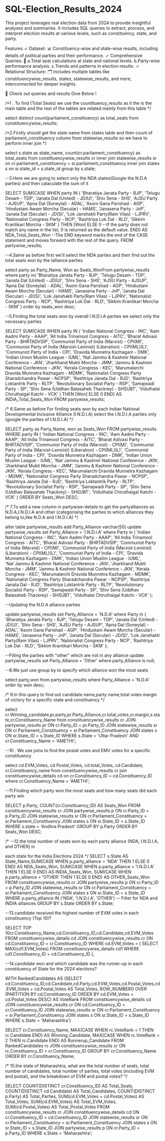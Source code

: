 # SQL-Election_Results_2024
This project leverages real election data from 2024 to provide insightful analyses and summaries. It includes SQL queries to extract, process, 
and interpret election results at various levels, such as constituency, state, and party.

Features
✓ Dataset: 📊 Constituency-wise and state-wise results, including details of political parties and their performance.
✓ Comprehensive Queries: 🧮
     a.Total seat calculations at state and national levels.
     b.Party-wise performance analysis.
     c.Trends and patterns in election results.
✓ Relational Structure: 🗂️ Includes multiple tables like constituencywise_results, states, statewise_results, and more, interconnected for deeper insights.



📂 Check out queries and results Give Below !

/*1 . To find (Total Seats) we use the countituency_results as it the is the main table and 
the rest of the tables are related mainly from this table */

select distinct count(parliament_constituency) as total_seats 
from constituencywise_results; 




/*2.Firstly should get the state name from states table and 
then count of parliament_constituency column from statewise_results so we have to perform inner join */

select s.state as state_name,
count(cr.parliament_constituency) as total_seats
from
constituencywise_results cr
inner join statewise_results sr on cr.parliament_constituency = sr.parliament_constituency
inner join states s on sr.state_id = s.state_id
group by s.state;




--3.Here we are going to select only the NDA states(Google the N.D.A parties) and then calaculate the sum of it

SELECT SUM(CASE WHEN party IN (
                'Bharatiya Janata Party - BJP', 
                'Telugu Desam - TDP', 
				'Janata Dal  (United) - JD(U)',
                'Shiv Sena - SHS', 
                'AJSU Party - AJSUP', 
                'Apna Dal (Soneylal) - ADAL', 
                'Asom Gana Parishad - AGP',
                'Hindustani Awam Morcha (Secular) - HAMS', 
				'Janasena Party - JnP', 
				'Janata Dal  (Secular) - JD(S)',
                'Lok Janshakti Party(Ram Vilas) - LJPRV', 
                'Nationalist Congress Party - NCP',
                'Rashtriya Lok Dal - RLD', 
                'Sikkim Krantikari Morcha - SKM'
            ) THEN [Won]
            ELSE 0 --If the party does not match any name in the list, 0 is returned as the default value.
        END) AS NDA_Total_Seats_Won --The END keyword marks the end of the CASE statement and moves forward with the rest of the query.
FROM partywise_results;





--4.Same as before first we'll select the NDA parties and then find out the total seats won by the lalliance parties

select party as Party_Name, Won as Seats_WonFrom partywise_results
		where party in(
		     'Bharatiya Janata Party - BJP', 
               'Telugu Desam - TDP', 
			'Janata Dal  (United) - JD(U)',
               'Shiv Sena - SHS', 
               'AJSU Party - AJSUP', 
               'Apna Dal (Soneylal) - ADAL', 
               'Asom Gana Parishad - AGP',
               'Hindustani Awam Morcha (Secular) - HAMS', 
			'Janasena Party - JnP', 
			'Janata Dal  (Secular) - JD(S)',
               'Lok Janshakti Party(Ram Vilas) - LJPRV', 
               'Nationalist Congress Party - NCP',
               'Rashtriya Lok Dal - RLD', 
               'Sikkim Krantikari Morcha - SKM'
)
order by seats_won desc;






 --5.Finding the total seats won by overall I.N.D.I.A parties we select only the necessary parties
 
 SELECT SUM(CASE WHEN party IN (
                'Indian National Congress - INC',
                'Aam Aadmi Party - AAAP',
                'All India Trinamool Congress - AITC',
                'Bharat Adivasi Party - BHRTADVSIP',
                'Communist Party of India  (Marxist) - CPI(M)',
                'Communist Party of India  (Marxist-Leninist)  (Liberation) - CPI(ML)(L)',
                'Communist Party of India - CPI',
                'Dravida Munnetra Kazhagam - DMK',
                'Indian Union Muslim League - IUML',
                'Nat`Jammu & Kashmir National Conference - JKN',
                'Jharkhand Mukti Morcha - JMM',
                'Jammu & Kashmir National Conference - JKN',
                'Kerala Congress - KEC',
                'Marumalarchi Dravida Munnetra Kazhagam - MDMK',
                'Nationalist Congress Party Sharadchandra Pawar - NCPSP',
                'Rashtriya Janata Dal - RJD',
                'Rashtriya Loktantrik Party - RLTP',
                'Revolutionary Socialist Party - RSP',
                'Samajwadi Party - SP',
                'Shiv Sena (Uddhav Balasaheb Thackrey) - SHSUBT',
                'Viduthalai Chiruthaigal Katchi - VCK'
            ) THEN [Won]
            ELSE 0 END) AS INDIA_Total_Seats_Won
FROM partywise_results;






/* 6.Same as before For finding seats won by each Indian National Developmental Inclusive Alliance (I.N.D.I.A) 
select the I.N.D.I.A parties only (google the parties of I.N.D.I.A) */

SELECT party as Party_Name, won as Seats_Won
FROM partywise_results
WHERE party IN (
                'Indian National Congress - INC',
                'Aam Aadmi Party - AAAP',
                'All India Trinamool Congress - AITC',
                'Bharat Adivasi Party - BHRTADVSIP',
                'Communist Party of India  (Marxist) - CPI(M)',
                'Communist Party of India  (Marxist-Leninist)  (Liberation) - CPI(ML)(L)',
                'Communist Party of India - CPI',
                'Dravida Munnetra Kazhagam - DMK',
                'Indian Union Muslim League - IUML',
                'Nat`Jammu & Kashmir National Conference - JKN',
                'Jharkhand Mukti Morcha - JMM',
                'Jammu & Kashmir National Conference - JKN',
                'Kerala Congress - KEC',
                'Marumalarchi Dravida Munnetra Kazhagam - MDMK',
                'Nationalist Congress Party Sharadchandra Pawar - NCPSP',
                'Rashtriya Janata Dal - RJD',
                'Rashtriya Loktantrik Party - RLTP',
                'Revolutionary Socialist Party - RSP',
                'Samajwadi Party - SP',
                'Shiv Sena (Uddhav Balasaheb Thackrey) - SHSUBT',
                'Viduthalai Chiruthaigal Katchi - VCK'
    )
ORDER BY Seats_Won DESC;





/* 7.To add a new column in partywise-details to get the partyalliances as N.D.A,I.N.D.I.A and other
(categorising the parties to which alliances they belong to,like N.D.A and I.N.D.I.A) */

alter table partywise_results
add Party_Alliance varchar(50)
update partywise_results
set Party_Alliance = 'I.N.D.I.A'
where Party in (
               'Indian National Congress - INC',
                'Aam Aadmi Party - AAAP',
                'All India Trinamool Congress - AITC',
                'Bharat Adivasi Party - BHRTADVSIP',
                'Communist Party of India  (Marxist) - CPI(M)',
                'Communist Party of India  (Marxist-Leninist)  (Liberation) - CPI(ML)(L)',
                'Communist Party of India - CPI',
                'Dravida Munnetra Kazhagam - DMK',
                'Indian Union Muslim League - IUML',
                'Nat`Jammu & Kashmir National Conference - JKN',
                'Jharkhand Mukti Morcha - JMM',
                'Jammu & Kashmir National Conference - JKN',
                'Kerala Congress - KEC',
                'Marumalarchi Dravida Munnetra Kazhagam - MDMK',
                'Nationalist Congress Party Sharadchandra Pawar - NCPSP',
                'Rashtriya Janata Dal - RJD',
                'Rashtriya Loktantrik Party - RLTP',
                'Revolutionary Socialist Party - RSP',
                'Samajwadi Party - SP',
                'Shiv Sena (Uddhav Balasaheb Thackrey) - SHSUBT',
                'Viduthalai Chiruthaigal Katchi - VCK'
);





--Updating the N.D.A alliance parties

update partywise_results
set Party_Alliance = 'N.D.A'
where Party in (
               'Bharatiya Janata Party - BJP', 
               'Telugu Desam - TDP', 
			'Janata Dal  (United) - JD(U)',
               'Shiv Sena - SHS', 
               'AJSU Party - AJSUP', 
               'Apna Dal (Soneylal) - ADAL', 
               'Asom Gana Parishad - AGP',
               'Hindustani Awam Morcha (Secular) - HAMS', 
			'Janasena Party - JnP', 
			'Janata Dal  (Secular) - JD(S)',
               'Lok Janshakti Party(Ram Vilas) - LJPRV', 
               'Nationalist Congress Party - NCP',
               'Rashtriya Lok Dal - RLD', 
               'Sikkim Krantikari Morcha - SKM'
);


--Filling the parties with "other" which are not in any alliance
update partywise_results
set Party_Alliance = 'Other'
where party_Alliance is null;





--8.We just use group by to specify which alliance won the most seats

select party,won from partywise_results
where Party_Alliance = 'N.D.A'
order by won desc;



/* 9.In this query to find out candidate name,party name,total votes margin of victory for a specific 
state and constituency */

select cr.Winning_candidate,pr.party,pr.Party_Alliance,cr.total_votes,cr.margin,s.state,cr.Constituency_Name
from constituencywise_results cr
JOIN partywise_results pr ON cr.Party_ID = pr.Party_ID
JOIN statewise_results sr ON cr.Parliament_Constituency = sr.Parliament_Constituency
JOIN states s ON sr.State_ID = s.State_ID
WHERE s.State = 'Uttar Pradesh' AND cr.Constituency_Name = 'AMETHI';



--10 . We use joins to find the postal votes and EMV votes for a specific constituency

select cd.EVM_Votes, cd.Postal_Votes, cd.total_Votes, cd.Candidate, cr.Constituency_name
from constituencywise_results cr join constituencywise_details cd
on cr.Constituency_ID = cd.Constituency_ID
where cr.Constituency_Name = 'AMETHI';


--11.Finding which party won the most seats and how many seats did each party win

SELECT p.Party, COUNT(cr.Constituency_ID) AS Seats_Won
FROM constituencywise_results cr
JOIN partywise_results p ON cr.Party_ID = p.Party_ID
JOIN statewise_results sr ON cr.Parliament_Constituency = sr.Parliament_Constituency
JOIN states s ON sr.State_ID = s.State_ID
WHERE s.state = 'Andhra Pradesh'
GROUP BY p.Party
ORDER BY Seats_Won DESC;




/* --12.the total number of seats won by each party alliance (NDA, I.N.D.I.A, and OTHER) in 

each state for the India Elections 2024 */
SELECT s.State AS State_Name,SUM(CASE WHEN p.party_alliance = 'NDA' THEN 1 ELSE 0 END) AS NDA_Seats_Won,
SUM(CASE WHEN p.party_alliance = 'I.N.D.I.A' THEN 1 ELSE 0 END) AS INDIA_Seats_Won,	
SUM(CASE WHEN p.party_alliance = 'OTHER' THEN 1 ELSE 0 END) AS OTHER_Seats_Won
FROM constituencywise_results cr
JOIN partywise_results p ON cr.Party_ID = p.Party_ID
JOIN statewise_results sr ON cr.Parliament_Constituency = sr.Parliament_Constituency
JOIN states s ON sr.State_ID = s.State_ID
WHERE p.party_alliance IN ('NDA', 'I.N.D.I.A',  'OTHER')  -- Filter for NDA and INDIA alliances
GROUP BY s.State
ORDER BY s.State;




--13.candidate received the highest number of EVM votes in each constituency (Top 10)?

SELECT TOP 10cr.Constituency_Name,cd.Constituency_ID,cd.Candidate,cd.EVM_Votes
FROM constituencywise_details cd
JOIN constituencywise_results cr ON cd.Constituency_ID = cr.Constituency_ID
WHERE cd.EVM_Votes = (
SELECT MAX(cd1.EVM_Votes)
FROM constituencywise_details cd1
WHERE cd1.Constituency_ID = cd.Constituency_ID
    );


--14.candidate won and which candidate was the runner-up in each constituency of State for the 2024 elections?

WITH RankedCandidates AS (SELECT 
cd.Constituency_ID,cd.Candidate,cd.Party,cd.EVM_Votes,cd.Postal_Votes,cd.EVM_Votes + cd.Postal_Votes AS Total_Votes,
ROW_NUMBER() OVER (PARTITION BY cd.Constituency_ID ORDER BY cd.EVM_Votes + cd.Postal_Votes DESC) AS VoteRank
FROM constituencywise_details cd
JOIN constituencywise_results cr ON cd.Constituency_ID = cr.Constituency_ID
JOIN statewise_results sr ON cr.Parliament_Constituency = sr.Parliament_Constituency
JOIN states s ON sr.State_ID = s.State_ID
WHERE s.State = 'Maharashtra')

SELECT 
cr.Constituency_Name,
MAX(CASE WHEN rc.VoteRank = 1 THEN rc.Candidate END) AS Winning_Candidate,
MAX(CASE WHEN rc.VoteRank = 2 THEN rc.Candidate END) AS Runnerup_Candidate
FROM RankedCandidates rc
JOIN constituencywise_results cr ON rc.Constituency_ID = cr.Constituency_ID
GROUP BY cr.Constituency_Name
ORDER BY cr.Constituency_Name;




/* 15.the state of Maharashtra, what are the total number of seats, total number of candidates, 
total number of parties, total votes (including EVM and postal), and the breakdown of EVM and postal votes? */

SELECT 
 COUNT(DISTINCT cr.Constituency_ID) AS Total_Seats,
COUNT(DISTINCT cd.Candidate) AS Total_Candidates,
COUNT(DISTINCT p.Party) AS Total_Parties,
SUM(cd.EVM_Votes + cd.Postal_Votes) AS Total_Votes,
SUM(cd.EVM_Votes) AS Total_EVM_Votes,
SUM(cd.Postal_Votes) AS Total_Postal_Votes
FROM constituencywise_results cr
JOIN constituencywise_details cd ON cr.Constituency_ID = cd.Constituency_ID
JOIN statewise_results sr ON cr.Parliament_Constituency = sr.Parliament_Constituency
JOIN states s ON sr.State_ID = s.State_ID
JOIN partywise_results p ON cr.Party_ID = p.Party_ID
WHERE s.State = 'Maharashtra';

